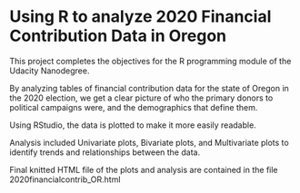 # Using R to analyze 2020 Financial Contribution Data in Oregon

This project completes the objectives for the R programming module of the Udacity Nanodegree.

By analyzing tables of financial contribution data for the state of Oregon in the 2020 election, we get a clear picture of who the primary
donors to political campaigns were, and the demographics that define them.

Using RStudio, the data is plotted to make it more easily readable.

Analysis included Univariate plots, Bivariate plots, and Multivariate plots to identify trends and relationships between the data.

Final knitted HTML file of the plots and analysis are contained in the file 2020financialcontrib_OR.html
